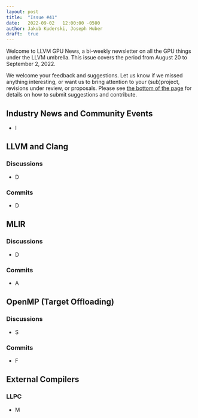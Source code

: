 ```yaml
---
layout: post
title:  "Issue #41"
date:   2022-09-02   12:00:00 -0500
author: Jakub Kuderski, Joseph Huber
draft:  true
---
```


Welcome to LLVM GPU News, a bi-weekly newsletter on all the GPU things under the LLVM umbrella.
This issue covers the period from August 20 to September 2, 2022.

We welcome your feedback and suggestions. Let us know if we missed anything interesting, or want us to bring attention to your (sub)project, revisions under review, or proposals. Please see [the bottom of the page](https://llvm-gpu-news.github.io/about/) for details on how to submit suggestions and contribute.


## Industry News and Community Events

* I

##  LLVM and Clang

### Discussions
* D

### Commits

* D


## MLIR

### Discussions

* D

### Commits

* A


## OpenMP (Target Offloading)

### Discussions

* S

### Commits

* F


## External Compilers

### LLPC

* M
